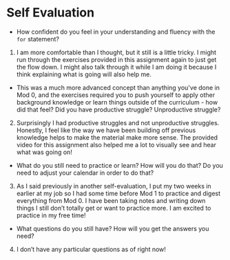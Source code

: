 # Self Evaluation

- How confident do you feel in your understanding and fluency with the `for` statement?

1. I am more comfortable than I thought, but it still is a little tricky. I might run through the exercises provided in this assignment again to just get the flow down. I might also talk through it while I am doing it because I think explaining what is going will also help me.

- This was a much more advanced concept than anything you've done in Mod 0, and the exercises required you to push yourself to apply other background knowledge or learn things outside of the curriculum - how did that feel? Did you have productive struggle? Unproductive struggle?

2. Surprisingly I had productive struggles and not unproductive struggles. Honestly, I feel like the way we have been building off previous knowledge helps to make the material make more sense. The provided video for this assignment also helped me a lot to visually see and hear what was going on!


- What do you still need to practice or learn? How will you do that? Do you need to adjust your calendar in order to do that?

3. As I said previously in another self-evaluation, I put my two weeks in earlier at my job so I had some time before Mod 1 to practice and digest everything from Mod 0. I have been taking notes and writing down things I still don’t totally get or want to practice more. I am excited to practice in my free time!

- What questions do you still have? How will you get the answers you need?

4. I don’t have any particular questions as of right now! 